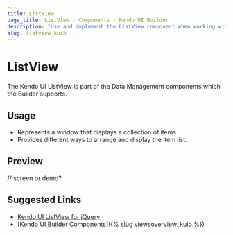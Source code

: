 ```yaml
---
title: ListView
page_title: ListView - Components - Kendo UI Builder
description: "Use and implement the ListView component when working with the Kendo UI Builder tool for creating and managing Angular and AngularJS-based web applications."
slug: listview_kuib
---
```


# ListView

The Kendo UI ListView is part of the Data Management components which the Builder supports.

## Usage

* Represents a window that displays a collection of items.
* Provides different ways to arrange and display the item list.

## Preview

// screen or demo?

## Suggested Links

* [Kendo UI ListView for jQuery](https://demos.telerik.com/kendo-ui/listview/index)
* [Kendo UI Builder Components]({% slug viewsoverview_kuib %})
